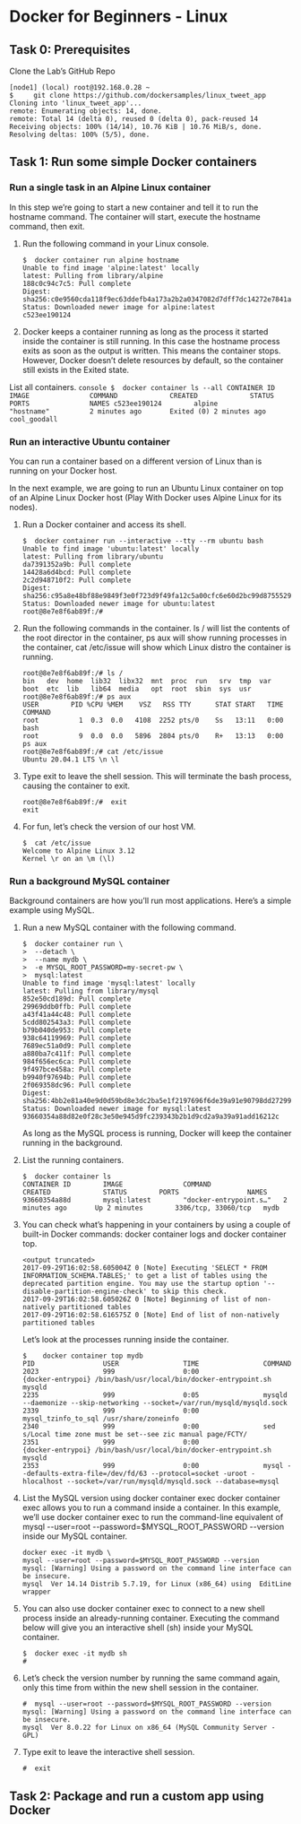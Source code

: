 # Docker for Beginners - Linux
## Task 0: Prerequisites

Clone the Lab’s GitHub Repo

```console
[node1] (local) root@192.168.0.28 ~
$     git clone https://github.com/dockersamples/linux_tweet_app
Cloning into 'linux_tweet_app'...
remote: Enumerating objects: 14, done.
remote: Total 14 (delta 0), reused 0 (delta 0), pack-reused 14
Receiving objects: 100% (14/14), 10.76 KiB | 10.76 MiB/s, done.
Resolving deltas: 100% (5/5), done.
```

## Task 1: Run some simple Docker containers
### Run a single task in an Alpine Linux container
In this step we’re going to start a new container and tell it to run the hostname command. The container will start, execute the hostname command, then exit.

1. Run the following command in your Linux console.

    ```console
    $  docker container run alpine hostname
    Unable to find image 'alpine:latest' locally
    latest: Pulling from library/alpine
    188c0c94c7c5: Pull complete
    Digest: sha256:c0e9560cda118f9ec63ddefb4a173a2b2a0347082d7dff7dc14272e7841a5b5a
    Status: Downloaded newer image for alpine:latest
    c523ee190124
    ```

2. Docker keeps a container running as long as the process it started inside the container is still running. In this case the hostname process exits as soon as the output is written. This means the container stops. However, Docker doesn’t delete resources by default, so the container still exists in the Exited state.

List all containers.
    ```console
    $  docker container ls --all
    CONTAINER ID        IMAGE               COMMAND             CREATED             STATUS                     PORTS               NAMES
    c523ee190124        alpine              "hostname"          2 minutes ago       Exited (0) 2 minutes ago                       cool_goodall
    ```
### Run an interactive Ubuntu container
You can run a container based on a different version of Linux than is running on your Docker host.

In the next example, we are going to run an Ubuntu Linux container on top of an Alpine Linux Docker host (Play With Docker uses Alpine Linux for its nodes).
1. Run a Docker container and access its shell.
    ```console
    $  docker container run --interactive --tty --rm ubuntu bash
    Unable to find image 'ubuntu:latest' locally
    latest: Pulling from library/ubuntu
    da7391352a9b: Pull complete
    14428a6d4bcd: Pull complete
    2c2d948710f2: Pull complete
    Digest: sha256:c95a8e48bf88e9849f3e0f723d9f49fa12c5a00cfc6e60d2bc99d87555295e4c
    Status: Downloaded newer image for ubuntu:latest
    root@8e7e8f6ab89f:/#
    ```

2. Run the following commands in the container.
    ls / will list the contents of the root director in the container, ps aux will show running processes in the container, cat /etc/issue will show which Linux distro the container is running.
    ```console
    root@8e7e8f6ab89f:/# ls /
    bin   dev  home  lib32  libx32  mnt  proc  run   srv  tmp  var
    boot  etc  lib   lib64  media   opt  root  sbin  sys  usr
    root@8e7e8f6ab89f:/# ps aux
    USER        PID %CPU %MEM    VSZ   RSS TTY      STAT START   TIME COMMAND
    root          1  0.3  0.0   4108  2252 pts/0    Ss   13:11   0:00 bash
    root          9  0.0  0.0   5896  2804 pts/0    R+   13:13   0:00 ps aux
    root@8e7e8f6ab89f:/# cat /etc/issue
    Ubuntu 20.04.1 LTS \n \l
    ```

3. Type exit to leave the shell session. This will terminate the bash process, causing the container to exit.
    ```console
    root@8e7e8f6ab89f:/#  exit
    exit
    ```

4. For fun, let’s check the version of our host VM.
    ```console
    $  cat /etc/issue
    Welcome to Alpine Linux 3.12
    Kernel \r on an \m (\l)
    ```

### Run a background MySQL container
Background containers are how you’ll run most applications. Here’s a simple example using MySQL.

1. Run a new MySQL container with the following command.
    ```console
    $  docker container run \
    >  --detach \
    >  --name mydb \
    >  -e MYSQL_ROOT_PASSWORD=my-secret-pw \
    >  mysql:latest
    Unable to find image 'mysql:latest' locally
    latest: Pulling from library/mysql
    852e50cd189d: Pull complete
    29969ddb0ffb: Pull complete
    a43f41a44c48: Pull complete
    5cdd802543a3: Pull complete
    b79b040de953: Pull complete
    938c64119969: Pull complete
    7689ec51a0d9: Pull complete
    a880ba7c411f: Pull complete
    984f656ec6ca: Pull complete
    9f497bce458a: Pull complete
    b9940f97694b: Pull complete
    2f069358dc96: Pull complete
    Digest: sha256:4bb2e81a40e9d0d59bd8e3dc2ba5e1f2197696f6de39a91e90798dd27299b093
    Status: Downloaded newer image for mysql:latest
    93660354a88d82e0f28c3e50e945d9fc239343b2b1d9cd2a9a39a91add16212c
    ```
    As long as the MySQL process is running, Docker will keep the container running in the background.

2. List the running containers.
    ```console
    $  docker container ls
    CONTAINER ID        IMAGE               COMMAND                  CREATED             STATUS        PORTS                 NAMES
    93660354a88d        mysql:latest        "docker-entrypoint.s…"   2 minutes ago       Up 2 minutes        3306/tcp, 33060/tcp   mydb
    ```

3. You can check what’s happening in your containers by using a couple of built-in Docker commands: docker container logs and docker container top.
    ```console
    <output truncated>
   2017-09-29T16:02:58.605004Z 0 [Note] Executing 'SELECT * FROM INFORMATION_SCHEMA.TABLES;' to get a list of tables using the deprecated partition engine. You may use the startup option '--disable-partition-engine-check' to skip this check.
   2017-09-29T16:02:58.605026Z 0 [Note] Beginning of list of non-natively partitioned tables
   2017-09-29T16:02:58.616575Z 0 [Note] End of list of non-natively partitioned tables
    ```

    Let’s look at the processes running inside the container.
    ```console
    $    docker container top mydb
    PID                 USER                TIME                COMMAND
    2023                999                 0:00                {docker-entrypoi} /bin/bash/usr/local/bin/docker-entrypoint.sh mysqld
    2235                999                 0:05                mysqld --daemonize --skip-networking --socket=/var/run/mysqld/mysqld.sock
    2339                999                 0:00                mysql_tzinfo_to_sql /usr/share/zoneinfo
    2340                999                 0:00                sed s/Local time zone must be set--see zic manual page/FCTY/
    2351                999                 0:00                {docker-entrypoi} /bin/bash/usr/local/bin/docker-entrypoint.sh mysqld
    2353                999                 0:00                mysql --defaults-extra-file=/dev/fd/63 --protocol=socket -uroot -hlocalhost --socket=/var/run/mysqld/mysqld.sock --database=mysql
    ```

4. List the MySQL version using docker container exec
    docker container exec allows you to run a command inside a container. In this example, we’ll use docker container exec to run the command-line equivalent of mysql --user=root --password=$MYSQL_ROOT_PASSWORD --version inside our MySQL container.
    ```console
    docker exec -it mydb \
    mysql --user=root --password=$MYSQL_ROOT_PASSWORD --version
    mysql: [Warning] Using a password on the command line interface can be insecure.
    mysql  Ver 14.14 Distrib 5.7.19, for Linux (x86_64) using  EditLine wrapper
    ```

5. You can also use docker container exec to connect to a new shell process inside an already-running container. Executing the command below will give you an interactive shell (sh) inside your MySQL container.
    ```console
    $  docker exec -it mydb sh
    #
    ```

6. Let’s check the version number by running the same command again, only this time from within the new shell session in the container.
    ```console
    #  mysql --user=root --password=$MYSQL_ROOT_PASSWORD --version
    mysql: [Warning] Using a password on the command line interface can be insecure.
    mysql  Ver 8.0.22 for Linux on x86_64 (MySQL Community Server - GPL)
    ```

7. Type exit to leave the interactive shell session.
    ```console
    #  exit
    ```

## Task 2: Package and run a custom app using Docker